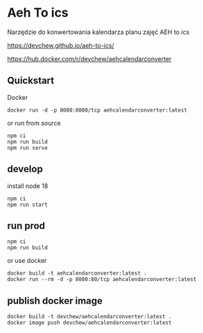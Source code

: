 # Aeh To ics
Narzędzie do konwertowania kalendarza planu zajęć AEH to ics

https://devchew.github.io/aeh-to-ics/

https://hub.docker.com/r/devchew/aehcalendarconverter

## Quickstart

Docker
```
docker run -d -p 8080:8080/tcp aehcalendarconverter:latest 
```

or run from source
```
npm ci
npm run build
npm run serve
```

## develop

install node 18

```
npm ci
npm run start
```

## run prod

```
npm ci
npm run build
```
or use docker

```
docker build -t aehcalendarconverter:latest .
docker run --rm -d -p 8080:80/tcp aehcalendarconverter:latest 
```

## publish docker image

```
docker build -t devchew/aehcalendarconverter:latest .
docker image push devchew/aehcalendarconverter:latest
```
